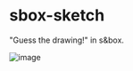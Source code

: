 # sbox-sketch
 "Guess the drawing!" in s&box.

![image](https://user-images.githubusercontent.com/43252311/159538315-27ff4b84-7ea9-4566-bc1c-d9241f91265d.png)
